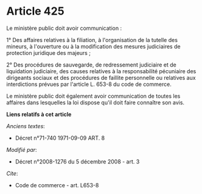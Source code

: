 # Article 425

Le ministère public doit avoir communication : 

1° Des affaires relatives à la filiation, à l'organisation de la tutelle des mineurs, à l'ouverture ou à la modification des
mesures judiciaires de protection juridique des majeurs ; 

2° Des procédures de sauvegarde, de redressement judiciaire et de liquidation judiciaire, des causes relatives à la
responsabilité pécuniaire des dirigeants sociaux et des procédures de faillite personnelle ou relatives aux interdictions
prévues par l'article L. 653-8 du code de commerce. 

Le ministère public doit également avoir communication de toutes les affaires dans lesquelles la loi dispose qu'il doit faire
connaître son avis.

**Liens relatifs à cet article**

_Anciens textes_:

  - Décret n°71-740 1971-09-09 ART. 8

_Modifié par_:

  - Décret n°2008-1276 du 5 décembre 2008 - art. 3

_Cite_:

  - Code de commerce - art. L653-8
